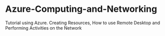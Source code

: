 # Azure-Computing-and-Networking
Tutorial using Azure.  Creating Resources, How to use Remote Desktop and Performing Activities on the Network
